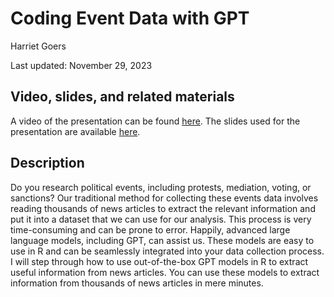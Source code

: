 # Coding Event Data with GPT

Harriet Goers

Last updated: November 29, 2023

## Video, slides, and related materials

A video of the presentation can be found [here](https://umd.box.com/s/r4hiizmr8ohp3uiisyx6ly5cut99dbmh). The slides used for the presentation are available [here](https://rpubs.com/harrietgoers/1116955).

## Description

Do you research political events, including protests, mediation, voting, or sanctions? Our traditional method for collecting these events data involves reading thousands of news articles to extract the relevant information and put it into a dataset that we can use for our analysis. This process is very time-consuming and can be prone to error. Happily, advanced large language models, including GPT, can assist us. These models are easy to use in R and can be seamlessly integrated into your data collection process. I will step through how to use out-of-the-box GPT models in R to extract useful information from news articles. You can use these models to extract information from thousands of news articles in mere minutes.
